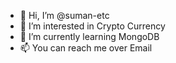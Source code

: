 - 👋 Hi, I’m @suman-etc
- 👀 I’m interested in Crypto Currency
- 🌱 I’m currently learning MongoDB
- 📫 You can reach me over Email

<!---
suman-etc/suman-etc is a ✨ special ✨ repository because its `README.md` (this file) appears on your GitHub profile.
You can click the Preview link to take a look at your changes.
--->
